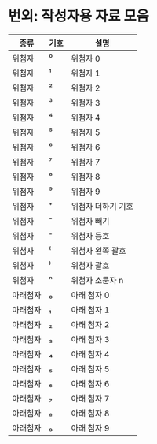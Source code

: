 # 번외: 작성자용 자료 모음

| 종류     | 기호 | 설명               |
| -------- | ---- | ------------------ |
| 위첨자   | ⁰    | 위첨자 0           |
| 위첨자   | ¹    | 위첨자 1           |
| 위첨자   | ²    | 위첨자 2           |
| 위첨자   | ³    | 위첨자 3           |
| 위첨자   | ⁴    | 위첨자 4           |
| 위첨자   | ⁵    | 위첨자 5           |
| 위첨자   | ⁶    | 위첨자 6           |
| 위첨자   | ⁷    | 위첨자 7           |
| 위첨자   | ⁸    | 위첨자 8           |
| 위첨자   | ⁹    | 위첨자 9           |
| 위첨자   | ⁺    | 위첨자 더하기 기호 |
| 위첨자   | ⁻    | 위첨자 빼기        |
| 위첨자   | ⁼    | 위첨자 등호        |
| 위첨자   | ⁽    | 위첨자 왼쪽 괄호   |
| 위첨자   | ⁾    | 위첨자 괄호        |
| 위첨자   | ⁿ    | 위첨자 소문자 n    |
| 아래첨자 | ₀    | 아래 첨자 0        |
| 아래첨자 | ₁    | 아래 첨자 1        |
| 아래첨자 | ₂    | 아래 첨자 2        |
| 아래첨자 | ₃    | 아래 첨자 3        |
| 아래첨자 | ₄    | 아래 첨자 4        |
| 아래첨자 | ₅    | 아래 첨자 5        |
| 아래첨자 | ₆    | 아래 첨자 6        |
| 아래첨자 | ₇    | 아래 첨자 7        |
| 아래첨자 | ₈    | 아래 첨자 8        |
| 아래첨자 | ₉    | 아래 첨자 9        |
